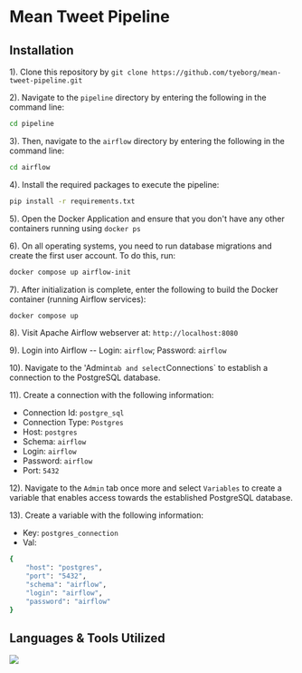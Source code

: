 # Mean Tweet Pipeline

## Installation
1). Clone this repository by `git clone https://github.com/tyeborg/mean-tweet-pipeline.git`

2). Navigate to the `pipeline` directory by entering the following in the command line: 
```bash
cd pipeline
```
3). Then, navigate to the `airflow` directory by entering the following in the command line:
```bash
cd airflow
```
4). Install the required packages to execute the pipeline:
```bash
pip install -r requirements.txt
```
5). Open the Docker Application and ensure that you don't have any other containers running using `docker ps`

6). On all operating systems, you need to run database migrations and create the first user account. To do this, run:
```bash
docker compose up airflow-init
```

7). After initialization is complete, enter the following to build the Docker container (running Airflow services):
```bash
docker compose up
```
8). Visit Apache Airflow webserver at: `http://localhost:8080`

9). Login into Airflow -- Login: `airflow`; Password: `airflow`

10). Navigate to the 'Admin` tab and select `Connections` to establish a connection to the PostgreSQL database.

11). Create a connection with the following information:
* Connection Id: `postgre_sql`
* Connection Type: `Postgres`
* Host: `postgres`
* Schema: `airflow`
* Login: `airflow`
* Password: `airflow`
* Port: `5432`

12). Navigate to the `Admin` tab once more and select `Variables` to create a variable that enables access towards the established PostgreSQL database.

13). Create a variable with the following information:
* Key: `postgres_connection`
* Val: 
```bash
{
    "host": "postgres",
    "port": "5432",
    "schema": "airflow",
    "login": "airflow",
    "password": "airflow"
}
```

## Languages & Tools Utilized

<p float="left">
  <a href="https://skillicons.dev">
    <img src="https://skillicons.dev/icons?i=docker,python,twitter,git,vscode" />
  </a>
</p>
